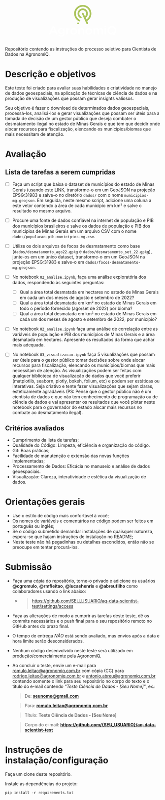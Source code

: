 <p align="center">
  <br>
  <div style="margin:auto; width: 220px">
  <svg xmlns="http://www.w3.org/2000/svg" viewBox="0 0 510.2 240.9" class="w-24"><g><g><path fill="#ABC45C" d="M320,67.1c0-35.8-29.1-64.8-64.8-64.8s-64.8,29.1-64.8,64.8c0,24.8,14.5,47.8,36.8,58.5c3.2,1.5,7,0.2,8.6-3
			c1.5-3.2,0.2-7-3-8.6c-17.9-8.6-29.5-27-29.5-46.9c0-28.7,23.3-52,52-52s52,23.3,52,52c0,17.9-9.5,34.7-24.5,44.1l-5.6-12
			C287.6,92,294,80,294,67.1c0-21.4-17.4-38.9-38.9-38.9c-21.4,0-38.9,17.4-38.9,38.9c0,14.9,8.3,28.2,21.6,34.8
			c0.9,0.5,1.9,0.7,2.9,0.7c2.4,0,4.6-1.3,5.8-3.6c1.6-3.2,0.3-7-2.9-8.6c-8.9-4.4-14.5-13.4-14.5-23.3c0-14.3,11.7-26,26-26
			c14.3,0,26,11.7,26,26c0,7.9-3.6,15.3-9.6,20.2L261,64.4c-1.5-3.2-5.3-4.6-8.5-3.1c-3.2,1.5-4.6,5.3-3.1,8.5l33.9,73.2
			c1.1,2.3,3.4,3.7,5.8,3.7c0.9,0,1.8-0.2,2.7-0.6c3.2-1.5,4.6-5.3,3.1-8.5l-6.8-14.7C307.6,111.4,320,90,320,67.1z"></path><path fill="#ABC45C" d="M220.1,133.9c-3.6,0-6.5,2.9-6.5,6.5c0,3.6,2.9,6.5,6.5,6.5c3.6,0,6.5-2.9,6.5-6.5
			C226.6,136.7,223.7,133.9,220.1,133.9z"></path></g><g><path fill="#fff" d="M40,164.1c-1.3-2.8-3.4-4.5-6.6-4.5h-0.5c-3.2,0-5.4,1.7-6.7,4.5L2.6,216.7c-0.5,0.9-0.7,1.7-0.7,2.5
			c0,2.9,2.3,5.2,5.2,5.2c2.4,0,4.3-1.3,5.2-3.5l5.4-12.2h30.8l5.2,11.9c1,2.4,2.8,3.9,5.4,3.9c3,0,5.3-2.4,5.3-5.4
			c0-0.7-0.2-1.5-0.6-2.4L40,164.1z M21.8,198.8L33,173.1l11.2,25.7H21.8z"></path><path fill="#fff" d="M113.4,175.5c-3,0-5.4,2.4-5.4,5.4v2.3c-3.7-4.4-8.7-8.2-16.8-8.2c-11.2,0-21.8,8.3-21.8,22.5v0.2
			c0,14.1,10.5,22.4,21.8,22.4c7.9,0,12.9-3.6,16.9-8.8v3.7c0,9.6-5.4,14.7-15.2,14.7c-5.5,0-10.3-1.4-14.7-3.8
			c-0.5-0.3-1.2-0.5-2-0.5c-2.5,0-4.6,2.1-4.6,4.5c0,2.1,1.2,3.6,3.1,4.4c5.8,2.8,11.8,4.3,18.5,4.3c8.6,0,15.3-2.1,19.7-6.4
			c4-4,6.1-10,6.1-18.1v-33.1C119,178,116.5,175.5,113.4,175.5z M108.2,197.7c0,7.8-6.4,13.2-14.1,13.2c-7.5,0-13.6-5.4-13.6-13.2
			v-0.2c0-7.9,6-13.2,13.6-13.2c7.6,0,14.1,5.4,14.1,13.2V197.7z"></path><path fill="#fff" d="M154,175.4c-4.8,0-9.5,4.5-12.1,10.5v-4.9c0-3.1-2.4-5.5-5.5-5.5c-3.1,0-5.4,2.4-5.4,5.5V219
			c0,3.1,2.5,5.4,5.4,5.4c3.1,0,5.5-2.4,5.5-5.4v-14.2c0-11.3,5.4-17.3,13.2-18.7c2.5-0.5,4.4-2.4,4.4-5.3
			C159.4,177.7,157.4,175.4,154,175.4z"></path><path fill="#fff" d="M187.9,175.1c-14.7,0-25.6,11.3-25.6,25v0.2c0,13.6,10.8,24.8,25.4,24.8c14.8,0,25.7-11.3,25.7-25v-0.2
			C213.4,186.2,202.6,175.1,187.9,175.1z M202.4,200.3c0,8.3-5.6,15.2-14.5,15.2c-8.5,0-14.6-7-14.6-15.3v-0.2
			c0-8.3,5.6-15.2,14.4-15.2c8.6,0,14.7,7,14.7,15.4V200.3z"></path><path fill="#fff" d="M248.7,175.1c-7.4,0-11.9,3.9-15,8.3v-2.4c0-3.1-2.4-5.5-5.5-5.5c-3.1,0-5.4,2.4-5.4,5.5V219
			c0,3.1,2.5,5.4,5.4,5.4c3.1,0,5.5-2.4,5.5-5.4v-22c0-7.4,4.4-11.9,10.8-11.9c6.5,0,10.3,4.3,10.3,11.7V219c0,3.1,2.5,5.4,5.5,5.4
			c3.1,0,5.4-2.4,5.4-5.4v-25.6C265.8,182.3,259.5,175.1,248.7,175.1z"></path><path fill="#fff" d="M300.2,175.1c-14.7,0-25.6,11.3-25.6,25v0.2c0,13.6,10.8,24.8,25.4,24.8c14.8,0,25.7-11.3,25.7-25v-0.2
			C325.7,186.2,314.9,175.1,300.2,175.1z M314.7,200.3c0,8.3-5.6,15.2-14.5,15.2c-8.5,0-14.6-7-14.6-15.3v-0.2
			c0-8.3,5.6-15.2,14.4-15.2c8.6,0,14.7,7,14.7,15.4V200.3z"></path><path fill="#fff" d="M391.1,175.1c-7.3,0-12.3,3.4-16.2,8.4c-2.5-5.1-7.4-8.4-14.3-8.4c-7.4,0-11.5,4-14.6,8.3v-2.3
			c0-3.1-2.4-5.5-5.5-5.5s-5.4,2.4-5.4,5.5V219c0,3.1,2.5,5.4,5.4,5.4c3.1,0,5.5-2.4,5.5-5.4v-22c0-7.3,4.2-11.9,10.3-11.9
			c6.1,0,9.7,4.2,9.7,11.6V219c0,3.1,2.4,5.4,5.5,5.4c3,0,5.4-2.4,5.4-5.4v-22c0-7.7,4.3-11.9,10.3-11.9c6.2,0,9.7,4.1,9.7,11.7V219
			c0,3.1,2.4,5.4,5.5,5.4c3.1,0,5.4-2.4,5.4-5.4v-25.6C407.9,181.7,401.5,175.1,391.1,175.1z"></path><path fill="#fff" d="M425.5,157.8c-3.5,0-6.3,2.1-6.3,5.4v0.5c0,3.3,2.7,5.4,6.3,5.4c3.5,0,6.3-2.2,6.3-5.4v-0.5
			C431.7,159.9,429,157.8,425.5,157.8z"></path><path fill="#fff" d="M425.5,175.5c-3.1,0-5.4,2.4-5.4,5.5V219c0,3.1,2.4,5.4,5.4,5.4c3.1,0,5.5-2.4,5.5-5.4v-37.9
			C431,178,428.5,175.5,425.5,175.5z"></path><path fill="#fff" d="M475.3,159.4c-19.5,0-33.3,15-33.3,32.8v0.2c0,17.9,13.6,32.7,33.1,32.7c3.3,0,6.4-0.5,9.3-1.3l1.7,3.6
			c0.9,1.9,2.8,3,4.8,3c0.8,0,1.5-0.2,2.2-0.5c2.6-1.2,3.8-4.4,2.5-7l-1.6-3.5c8.9-5.9,14.3-16,14.3-27.3V192
			C508.4,174.2,494.8,159.4,475.3,159.4z M496.7,192.4c0,6.9-2.7,13-7.3,17.1l-2-4.2c-1.2-2.6-4.4-3.8-7-2.5c-2.6,1.2-3.8,4.4-2.5,7
			l2.1,4.4c-1.5,0.3-3,0.5-4.6,0.5c-12.6,0-21.6-10.2-21.6-22.5V192c0-12.3,8.8-22.4,21.4-22.4s21.6,10.3,21.6,22.6V192.4z"></path></g></g></svg>
      </div>
  <br>
</p>
 
Repositório contendo as instruções do processo seletivo para Cientista de Dados na AgronomiQ.

# Descrição e objetivos

Este teste foi criado para avaliar suas habilidades e criatividade no manejo de dados geoespaciais, na aplicação de técnicas de ciência de dados e na produção de visualizações que possam gerar insights valiosos.

Seu objetivo é fazer o download de determinados dados geoespaciais, processá-los, analisá-los e gerar visualizações que possam ser úteis para a tomada de decisão de um gestor público que deseja combater o desmatamento ilegal no estado de Minas Gerais e que tem que decidir onde alocar recursos para fiscalização, elencando os municípios/biomas que mais necessitam de atenção.

# Avaliação
## Lista de tarefas a serem cumpridas
- [ ] Faça um script que baixa o dataset de municípios do estado de Minas Gerais (usando este [LINK](https://raw.githubusercontent.com/tbrugz/geodata-br/master/geojson/geojs-31-mun.json), transforme-o em um GeoJSON na projeção EPSG:31983 e salve-o no diretório `dados/` com o nome `municipios-mg.geojson`. Em seguida, neste mesmo script, adicione uma coluna a este vetor contendo a área de cada município em km² e salve o resultado no mesmo arquivo.
- [ ] Procure uma fonte de dados confiável na internet de população e PIB dos municípios brasileiros e salve os dados de população e PIB dos municípios de Minas Gerais em um arquivo CSV com o nome `dados/populacao-pib-municipios-mg.csv`.
- [ ] Utilize os dois arquivos de focos de desmatamento como base (`dados/desmatamento_ago22.gpkg` e `dados/desmatamento_set_22.gpkg`), junte-os em um único dataset, transforme-o em um GeoJSON na projeção EPSG:31983 e salve-o em `dados/focos-desmatamento-mg.geojson`.
- [ ] No notebook `02_analise.ipynb`, faça uma análise exploratória dos dados, respondendo às seguintes perguntas:
  - [ ] Qual a área total desmatada em hectares no estado de Minas Gerais em cada um dos meses de agosto e setembro de 2022?
  - [ ] Qual a área total desmatada em km² no estado de Minas Gerais em todo o período fornecido (ago/set de 2022) por bioma?
  - [ ] Qual a área total desmatada em km² no estado de Minas Gerais em cada um dos meses de agosto e setembro de 2022, por município?
- [ ] No notebook `02_analise.ipynb` faça uma análise de correlação entre as variáveis de população e PIB dos municípios de Minas Gerais e a área desmatada em hectares. Apresente os resultados da forma que achar mais adequada.
- [ ] No notebook `03_visualizacao.ipynb` faça 5 visualizações que possam ser úteis para o gestor público tomar decisões sobre onde alocar recursos para fiscalização, elencando os municípios/biomas que mais necessitam de atenção. As visualizações podem ser feitas com qualquer biblioteca de visualização de dados que você preferir (matplotlib, seaborn, plotly, bokeh, folium, etc) e podem ser estáticas ou interativas. Seja criativo e tente fazer visualizações que sejam claras, esteticamente agradáveis (PS: Pense que o gestor público não é um cientista de dados e que não tem conhecimento de programação ou de ciência de dados e vai apresentar os resultados que você plotar neste notebook para o governador do estado alocar mais recursos no combate ao desmatamento ilegal).


## Critérios avaliados
* Cumprimento da lista de tarefas;
* Qualidade do Código: Limpeza, eficiência e organização do código.
* Git: Boas práticas;
* Facilidade de manutenção e extensão das novas funções implementadas;
* Processamento de Dados: Eficácia no manuseio e análise de dados geoespaciais.
* Visualização: Clareza, interatividade e estética da visualização de dados.

# Orientações gerais
* Use o estilo de código mais confortável à você;
* Os nomes de variáveis e comentários no código podem ser feitos em português ou inglês;
* Se o código submetido demandar instalações de quaisquer natureza, espera-se que hajam instruções de instalação no README;
* Neste teste não há pegadinhas ou detalhes escondidos, então não se preocupe em tentar procurá-los.

# Submissão
* Faça uma cópia do repositório, torne-o privado e adicione os usuários **@cgromulo**, **@rmfleitao**, **@lucashenris** e **@abreufilho** como colaboradores usando o link abaixo:
  * >https://github.com/SEU_USUARIO/aq-data-scientist-test/settings/access
* Faça as alterações de modo a cumprir as tarefas deste teste, dê os commits necessários e o push final para o seu repositório remoto no GitHub antes do prazo final.
* O tempo de entrega *NÃO* está sendo avaliado, mas envios após a data e hora limite serão desconsiderados.
* Nenhum código desenvolvido neste teste será utilizado em produção/comercialmente pela AgronomiQ.
* Ao concluir o teste, envie um e-mail para romulo.leitao@agronomiq.com.br com cópia (CC) para rodrigo.leitao@agronomiq.com.br e antonio.abreu@agronomiq.com.br contendo somente o link para seu repositório no corpo do texto e o título do e-mail contendo *"Teste Ciência de Dados - [Seu Nome]"*, ex.:
  >De: **seunome@gmail.com**

  >Para: **romulo.leitao@agronomiq.com.br**

  >Título: **Teste Ciência de Dados - [Seu Nome]**

  >Corpo do e-mail: **https://github.com/{SEU_USUARIO}/aq-data-scientist-test**
   
# Instruções de instalação/configuração

Faça um clone deste repositório.

Instale as dependências do projeto:

```
pip install -r requirements.txt
```
